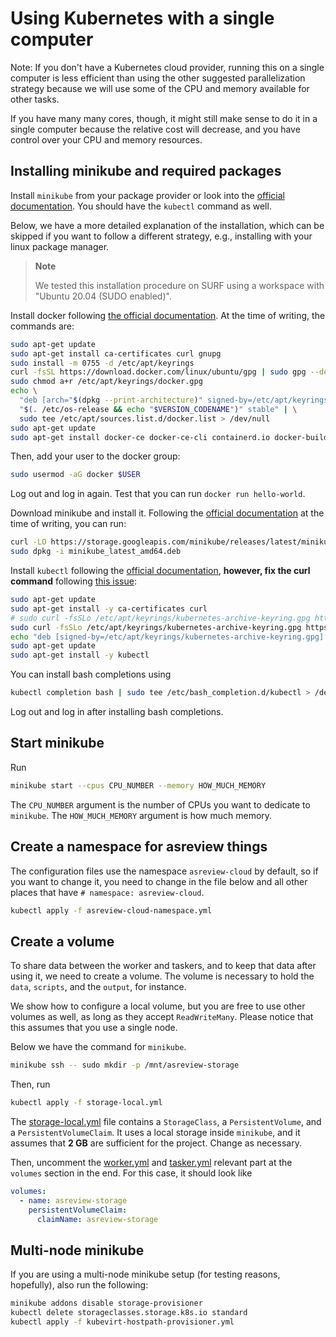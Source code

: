 # Using Kubernetes with a single computer

Note: If you don't have a Kubernetes cloud provider, running this on a single computer is less efficient than using the other suggested parallelization strategy because we will use some of the CPU and memory available for other tasks.

If you have many many cores, though, it might still make sense to do it in a single computer because the relative cost will decrease, and you have control over your CPU and memory resources.

## Installing minikube and required packages

Install `minikube` from your package provider or look into the [official documentation](https://minikube.sigs.k8s.io/docs/start/).
You should have the `kubectl` command as well.

Below, we have a more detailed explanation of the installation, which can be skipped if you want to follow a different strategy, e.g., installing with your linux package manager.

> **Note**
>
> We tested this installation procedure on SURF using a workspace with "Ubuntu 20.04 (SUDO enabled)".

Install docker following [the official documentation](https://docs.docker.com/engine/install/ubuntu/).
At the time of writing, the commands are:

```bash
sudo apt-get update
sudo apt-get install ca-certificates curl gnupg
sudo install -m 0755 -d /etc/apt/keyrings
curl -fsSL https://download.docker.com/linux/ubuntu/gpg | sudo gpg --dearmor -o /etc/apt/keyrings/docker.gpg
sudo chmod a+r /etc/apt/keyrings/docker.gpg
echo \
  "deb [arch="$(dpkg --print-architecture)" signed-by=/etc/apt/keyrings/docker.gpg] https://download.docker.com/linux/ubuntu \
  "$(. /etc/os-release && echo "$VERSION_CODENAME")" stable" | \
  sudo tee /etc/apt/sources.list.d/docker.list > /dev/null
sudo apt-get update
sudo apt-get install docker-ce docker-ce-cli containerd.io docker-buildx-plugin docker-compose-plugin
```

Then, add your user to the docker group:

```bash
sudo usermod -aG docker $USER
```

Log out and log in again. Test that you can run `docker run hello-world`.

Download minikube and install it.
Following the [official documentation](https://minikube.sigs.k8s.io/docs/start/) at the time of writing, you can run:

```bash
curl -LO https://storage.googleapis.com/minikube/releases/latest/minikube_latest_amd64.deb
sudo dpkg -i minikube_latest_amd64.deb
```

Install `kubectl` following the [official documentation](https://kubernetes.io/docs/tasks/tools/install-kubectl-linux/#install-using-native-package-management), **however, fix the curl command** following [this issue](https://github.com/kubernetes/release/issues/2862):

```bash
sudo apt-get update
sudo apt-get install -y ca-certificates curl
# sudo curl -fsSLo /etc/apt/keyrings/kubernetes-archive-keyring.gpg https://packages.cloud.google.com/apt/doc/apt-key.gpg
sudo curl -fsSLo /etc/apt/keyrings/kubernetes-archive-keyring.gpg https://dl.k8s.io/apt/doc/apt-key.gpg
echo "deb [signed-by=/etc/apt/keyrings/kubernetes-archive-keyring.gpg] https://apt.kubernetes.io/ kubernetes-xenial main" | sudo tee /etc/apt/sources.list.d/kubernetes.list
sudo apt-get update
sudo apt-get install -y kubectl
```

You can install bash completions using

```bash
kubectl completion bash | sudo tee /etc/bash_completion.d/kubectl > /dev/null
```

Log out and log in after installing bash completions.

## Start minikube

Run

```bash
minikube start --cpus CPU_NUMBER --memory HOW_MUCH_MEMORY
```

The `CPU_NUMBER` argument is the number of CPUs you want to dedicate to `minikube`.
The `HOW_MUCH_MEMORY` argument is how much memory.

## Create a namespace for asreview things

The configuration files use the namespace `asreview-cloud` by default, so if you want to change it, you need to change in the file below and all other places that have `# namespace: asreview-cloud`.

```bash
kubectl apply -f asreview-cloud-namespace.yml
```

## Create a volume

To share data between the worker and taskers, and to keep that data after using it, we need to create a volume.
The volume is necessary to hold the `data`, `scripts`, and the `output`, for instance.

We show how to configure a local volume, but you are free to use other volumes as well, as long as they accept `ReadWriteMany`.
Please notice that this assumes that you use a single node.

Below we have the command for `minikube`.

```bash
minikube ssh -- sudo mkdir -p /mnt/asreview-storage
```

Then, run

```bash
kubectl apply -f storage-local.yml
```

The [storage-local.yml](k8-config/storage-local.yml) file contains a `StorageClass`, a `PersistentVolume`, and a `PersistentVolumeClaim`.
It uses a local storage inside `minikube`, and it assumes that **2 GB** are sufficient for the project.
Change as necessary.

Then, uncomment the [worker.yml](k8-config/worker.yml) and [tasker.yml](k8-config/tasker.yml) relevant part at the `volumes` section in the end.
For this case, it should look like

```yml
volumes:
  - name: asreview-storage
    persistentVolumeClaim:
      claimName: asreview-storage
```

## Multi-node minikube

If you are using a multi-node minikube setup (for testing reasons, hopefully), also run the following:

```bash
minikube addons disable storage-provisioner
kubectl delete storageclasses.storage.k8s.io standard
kubectl apply -f kubevirt-hostpath-provisioner.yml
```
